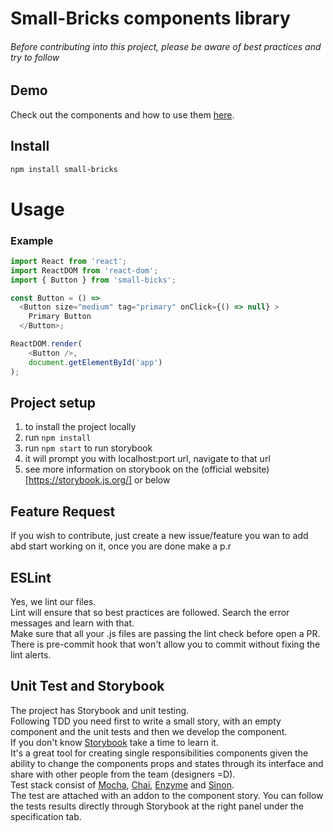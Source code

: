 # Small-Bricks components library

###### Before contributing into this project, please be aware of best practices and try to follow

## Demo

Check out the components and how to use them [here](http://my-components.ksulourgeio.gr).

## Install
```bash
npm install small-bricks
```

# Usage

### Example

```javascript
import React from 'react';
import ReactDOM from 'react-dom';
import { Button } from 'small-bicks';

const Button = () =>
  <Button size="medium" tag="primary" onClick={() => null} >
    Primary Button
  </Button>;

ReactDOM.render(
    <Button />,
    document.getElementById('app')
);
```


## Project setup
1. to install the project locally
1. run ```npm install```
1. run ```npm start``` to run storybook
1. it will prompt you with localhost:port url, navigate to that url
1. see more information on storybook on the (official website)[https://storybook.js.org/] or below

## Feature Request
If you wish to contribute, just create a new issue/feature you wan to add abd start working on it,
once you are done make a p.r


## ESLint
Yes, we lint our files.   
Lint will ensure that so best practices are followed. Search the error messages and learn with that.   
Make sure that all your .js files are passing the lint check before open a PR.      
There is pre-commit hook that won't allow you to commit without fixing the lint alerts.

## Unit Test and Storybook
The project has Storybook and unit testing.   
Following TDD you need first to write a small story, with an empty component and the unit tests and then we develop the component.   
If you don't know [Storybook](https://storybook.js.org/) take a time to learn it.   
It's a great tool for creating single responsibilities components given the ability to change the components props and states through its interface and share with other people from the team (designers =D).   
Test stack consist of [Mocha](https://mochajs.org), [Chai](http://chaijs.com/), [Enzyme](http://airbnb.io/enzyme/docs/) and [Sinon](http://sinonjs.org).  
The test are attached with an addon to the component story. You can follow the tests results directly through Storybook at the right panel under the specification tab.
